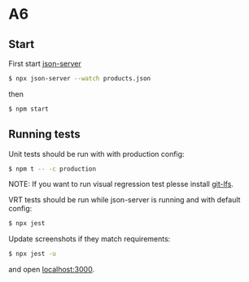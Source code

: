 # A6

## Start

First start [json-server](https://www.npmjs.com/package/json-server)

```sh
$ npx json-server --watch products.json
```

then

```sh
$ npm start
```

## Running tests

Unit tests should be run with with production config:

```sh
$ npm t -- -c production
```

NOTE: If you want to run visual regression test plesse install [git-lfs](https://git-lfs.github.com/).

VRT tests should be run while json-server is running and with default config:

```sh
$ npx jest
```

Update screenshots if they match requirements:

```sh
$ npx jest -u
```

and open [localhost:3000](http://localhost:3000).
